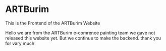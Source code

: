 # ARTBurim
This is the Frontend of the ARTBurim Website

Hello we are from the ARTBurim e-comrence painting team we gave not released this website yet. But we continue to make the backend. thank you for vary much.
